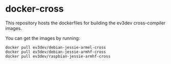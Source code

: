 docker-cross
============

This repository hosts the dockerfiles for building the ev3dev cross-compiler
images.

You can get the images by running:

    docker pull ev3dev/debian-jessie-armel-cross
    docker pull ev3dev/debian-jessie-armhf-cross
    docker pull ev3dev/raspbian-jessie-armhf-cross
